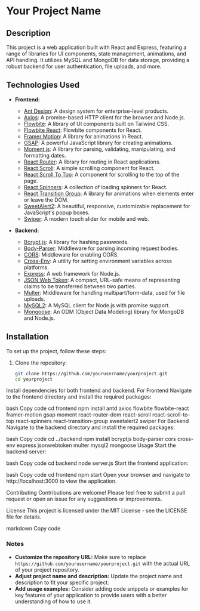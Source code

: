 # Your Project Name

## Description

This project is a web application built with React and Express, featuring a range of libraries for UI components, state management, animations, and API handling. It utilizes MySQL and MongoDB for data storage, providing a robust backend for user authentication, file uploads, and more.

## Technologies Used

- **Frontend:**
  - [Ant Design](https://ant.design/): A design system for enterprise-level products.
  - [Axios](https://axios-http.com/): A promise-based HTTP client for the browser and Node.js.
  - [Flowbite](https://flowbite.com/): A library of UI components built on Tailwind CSS.
  - [Flowbite React](https://flowbite-react.com/): Flowbite components for React.
  - [Framer Motion](https://www.framer.com/motion/): A library for animations in React.
  - [GSAP](https://greensock.com/gsap/): A powerful JavaScript library for creating animations.
  - [Moment.js](https://momentjs.com/): A library for parsing, validating, manipulating, and formatting dates.
  - [React Router](https://reactrouter.com/): A library for routing in React applications.
  - [React Scroll](https://www.npmjs.com/package/react-scroll): A simple scrolling component for React.
  - [React Scroll To Top](https://www.npmjs.com/package/react-scroll-to-top): A component for scrolling to the top of the page.
  - [React Spinners](https://www.npmjs.com/package/react-spinners): A collection of loading spinners for React.
  - [React Transition Group](https://reactcommunity.org/react-transition-group/): A library for animations when elements enter or leave the DOM.
  - [SweetAlert2](https://sweetalert2.github.io/): A beautiful, responsive, customizable replacement for JavaScript's popup boxes.
  - [Swiper](https://swiperjs.com/): A modern touch slider for mobile and web.

- **Backend:**
  - [Bcrypt.js](https://github.com/dcodeIO/bcrypt.js): A library for hashing passwords.
  - [Body-Parser](https://www.npmjs.com/package/body-parser): Middleware for parsing incoming request bodies.
  - [CORS](https://www.npmjs.com/package/cors): Middleware for enabling CORS.
  - [Cross-Env](https://www.npmjs.com/package/cross-env): A utility for setting environment variables across platforms.
  - [Express](https://expressjs.com/): A web framework for Node.js.
  - [JSON Web Token](https://jwt.io/): A compact, URL-safe means of representing claims to be transferred between two parties.
  - [Multer](https://www.npmjs.com/package/multer): Middleware for handling multipart/form-data, used for file uploads.
  - [MySQL2](https://www.npmjs.com/package/mysql2): A MySQL client for Node.js with promise support.
  - [Mongoose](https://mongoosejs.com/): An ODM (Object Data Modeling) library for MongoDB and Node.js.

## Installation

To set up the project, follow these steps:

1. Clone the repository:

   ```bash
   git clone https://github.com/yourusername/yourproject.git
   cd yourproject
Install dependencies for both frontend and backend.
For Frontend
Navigate to the frontend directory and install the required packages:

bash
Copy code
cd frontend
npm install antd axios flowbite flowbite-react framer-motion gsap moment react-router-dom react-scroll react-scroll-to-top react-spinners react-transition-group sweetalert2 swiper
For Backend
Navigate to the backend directory and install the required packages:

bash
Copy code
cd ../backend
npm install bcryptjs body-parser cors cross-env express jsonwebtoken multer mysql2 mongoose
Usage
Start the backend server:

bash
Copy code
cd backend
node server.js
Start the frontend application:

bash
Copy code
cd frontend
npm start
Open your browser and navigate to http://localhost:3000 to view the application.

Contributing
Contributions are welcome! Please feel free to submit a pull request or open an issue for any suggestions or improvements.

License
This project is licensed under the MIT License - see the LICENSE file for details.

markdown
Copy code

### Notes

- **Customize the repository URL:** Make sure to replace `https://github.com/yourusername/yourproject.git` with the actual URL of your project repository.
- **Adjust project name and description:** Update the project name and description to fit your specific project.
- **Add usage examples:** Consider adding code snippets or examples for key features of your application to provide users with a better understanding of how to use it.





